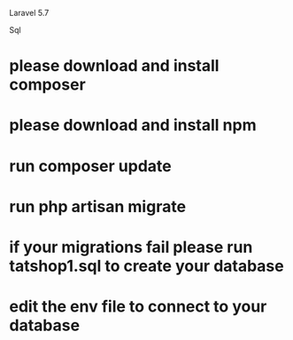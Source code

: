 Laravel 5.7

Sql


# please download and install composer
# please download and install npm

# run composer update 

# run php artisan migrate

# if your migrations fail please run tatshop1.sql to create your database

# edit the env file to connect to your database










